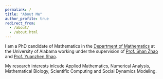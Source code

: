 ```yaml
---
permalink: /
title: "About Me"
author_profile: true
redirect_from: 
  - /about/
  - /about.html
---
```

 I am a PhD candidate of Mathematics in the [Department of Mathematics](https://math.ua.edu) at the University of Alabama working under the supervision of [Prof. Shan Zhao](https://sites.ua.edu/szhao/) and [Prof. Yuanzhen Shao](https://sites.ua.edu/yshao/).

  My research interests inlcude Applied Mathematics, Numerical Analysis, Mathematical Biology, Scientific Computing and Social Dynamics Modeling.
